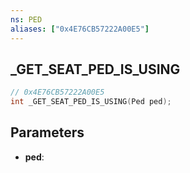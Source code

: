 ```yaml
---
ns: PED
aliases: ["0x4E76CB57222A00E5"]
---
```

## _GET_SEAT_PED_IS_USING

```c
// 0x4E76CB57222A00E5
int _GET_SEAT_PED_IS_USING(Ped ped);
```

## Parameters
* **ped**:
